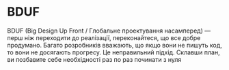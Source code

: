 # BDUF

BDUF (Big Design Up Front / Глобальне проектування насамперед) — перш ніж переходити до реалізації, переконайтеся, що все добре продумано. Багато розробників вважають, що якщо вони не пишуть код, то вони не досягають прогресу. Це неправильний підхід. Склавши план, ви позбавите себе необхідності раз по раз починати з нуля